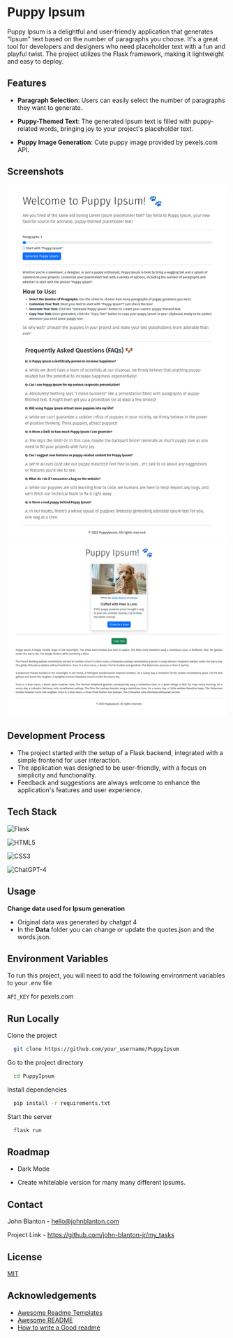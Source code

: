 
# Puppy Ipsum

Puppy Ipsum is a delightful and user-friendly application that generates "Ipsum" text based on the number of paragraphs you choose. It's a great tool for developers and designers who need placeholder text with a fun and playful twist. The project utilizes the Flask framework, making it lightweight and easy to deploy.


## Features

- **Paragraph Selection**: Users can easily select the number of paragraphs they want to generate.
- **Puppy-Themed Text**: The generated Ipsum text is filled with puppy-related words, bringing joy to your project's placeholder text.

- **Puppy Image Generation**: Cute puppy image provided by pexels.com API.



## Screenshots

![App Screenshot](/images/puppyipsum_screenshot_01.png)
![App Screenshot](/images/puppyipsum_screenshot_02.png)

## Development Process

- The project started with the setup of a Flask backend, integrated with a simple frontend for user interaction.
- The application was designed to be user-friendly, with a focus on simplicity and functionality.
- Feedback and suggestions are always welcome to enhance the application's features and user experience.
## Tech Stack

![Flask](https://img.shields.io/badge/-Flask-000000?style=flat&logo=flask)

![HTML5](https://img.shields.io/badge/-HTML5-E34F26?style=flat&logo=html5&logoColor=white)

![CSS3](https://img.shields.io/badge/-CSS3-1572B6?style=flat&logo=css3)

![ChatGPT-4](https://img.shields.io/badge/-ChatGPT--4-0e76a8?style=flat)



## Usage

**Change data used for Ipsum generation**
- Original data was generated by chatgpt 4
- In the **Data** folder you can change or update the quotes.json and the words.json. 

## Environment Variables

To run this project, you will need to add the following environment variables to your .env file

`API_KEY` for pexels.com 

## Run Locally

Clone the project

```bash
  git clone https://github.com/your_username/PuppyIpsum
```

Go to the project directory

```bash
  cd PuppyIpsum
```

Install dependencies

```bash
  pip install -r requirements.txt
```

Start the server

```bash
  flask run
```


## Roadmap

- Dark Mode

- Create whitelable version for many many different ipsums. 


## Contact

John Blanton - hello@johnblanton.com

Project Link - https://github.com/john-blanton-jr/my_tasks
## License

[MIT](https://choosealicense.com/licenses/mit/)


## Acknowledgements

 - [Awesome Readme Templates](https://awesomeopensource.com/project/elangosundar/awesome-README-templates)
 - [Awesome README](https://github.com/matiassingers/awesome-readme)
 - [How to write a Good readme](https://bulldogjob.com/news/449-how-to-write-a-good-readme-for-your-github-project)





